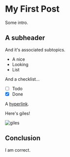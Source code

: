 # My First Post

Some intro.

## A subheader

And it's associated subtopics.

- A nice
- Looking
- List

And a checklist...

- [ ] Todo
- [x] Done

A [hyperlink](https://duckduckgo.com).

Here's giles!

![giles]("https://raw.githubusercontent.com/rhroberts/blaug/main/assets/posts/images/giles_spot.jpg")

## Conclusion

I am correct.
